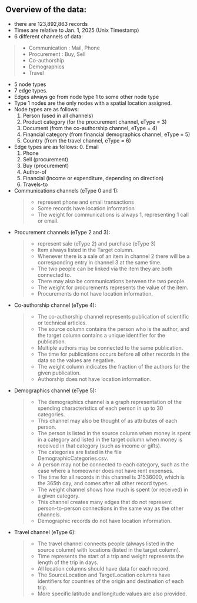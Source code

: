 ## Overview of the data:
* there are 123,892,863 records
* Times are relative to Jan. 1, 2025 (Unix Timestamp)
* 6 different channels of data:
>* Communication : Mail, Phone
>* Procurement : Buy, Sell
>* Co-authorship
>* Demographics
>* Travel
* 5 node types
* 7 edge types.
* Edges always go from node type 1 to some other node type
* Type 1 nodes are the only nodes with a spatial location assigned.
* Node types are as follows:
  1. Person (used in all channels)
  2. Product category (for the procurement channel, eType = 3)
  3. Document (from the co-authorship channel, eType = 4)
  4. Financial category (from financial demographics channel, eType = 5)
  5. Country (from the travel channel, eType = 6)
* Edge types are as follows:
  0. Email
  1. Phone
  2. Sell (procurement)
  3. Buy (procurement)
  4. Author-of
  5. Financial (income or expenditure, depending on direction)
  6. Travels-to
* Communications channels (eType 0 and 1):
  >* represent phone and email transactions
  >* Some records have location information
  >* The weight for communications is always 1, representing 1 call or email.
* Procurement channels (eType 2 and 3):
  >* represent sale (eType 2) and purchase (eType 3)
  >* Item always listed in the Target column.
  >* Whenever there is a sale of an item in channel 2 there will be a corresponding entry in channel 3 at the same time.
  >* The two people can be linked via the item they are both connected to.
  >* There may also be communications between the two people.
  >* The weight for procurements represents the value of the item.
  >* Procurements do not have location information.
* Co-authorship channel (eType 4):
  >* The co-authorship channel represents publication of scientific or technical articles.
  >* The source column contains the person who is the author, and the target column contains a unique identifier for the publication.
  >* Multiple authors may be connected to the same publication.
  >* The time for publications occurs before all other records in the data so the values are negative.
  >* The weight column indicates the fraction of the authors for the given publication.
  >* Authorship does not have location information.
* Demographics channel (eType 5):
  >* The demographics channel is a graph representation of the spending characteristics of each person in up to 30 categories.
  >* This channel may also be thought of as attributes of each person.
  >* The person is listed in the source column when money is spent in a category and listed in the target column when money is received in that category (such as income or gifts).
  >* The categories are listed in the file DemographicCategories.csv.
  >* A person may not be connected to each category, such as the case where a homeowner does not have rent expenses.
  >* The time for all records in this channel is 31536000, which is the 365th day, and comes after all other record types.
  >* The weight channel shows how much is spent (or received) in a given category.
  >* This channel creates many edges that do not represent person-to-person connections in the same way as the other channels.
  >* Demographic records do not have location information.
* Travel channel (eType 6):
  >* The travel channel connects people (always listed in the source column) with locations (listed in the target column).
  >* Time represents the start of a trip and weight represents the length of the trip in days.
  >* All location columns should have data for each record.
  >* The SourceLocation and TargetLocation columns have identifiers for countries of the origin and destination of each trip.
  >* More specific latitude and longitude values are also provided.
